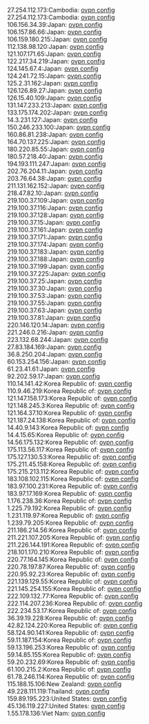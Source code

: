 27.254.112.173:Cambodia: [ovpn config](vpn/27_254_112_173.ovpn)  
27.254.112.173:Cambodia: [ovpn config](vpn/27_254_112_173.ovpn)  
106.156.34.39:Japan: [ovpn config](vpn/106_156_34_39.ovpn)  
106.157.86.66:Japan: [ovpn config](vpn/106_157_86_66.ovpn)  
106.159.180.215:Japan: [ovpn config](vpn/106_159_180_215.ovpn)  
112.138.98.120:Japan: [ovpn config](vpn/112_138_98_120.ovpn)  
121.107.171.65:Japan: [ovpn config](vpn/121_107_171_65.ovpn)  
122.217.34.219:Japan: [ovpn config](vpn/122_217_34_219.ovpn)  
124.145.67.4:Japan: [ovpn config](vpn/124_145_67_4.ovpn)  
124.241.72.15:Japan: [ovpn config](vpn/124_241_72_15.ovpn)  
125.2.31.162:Japan: [ovpn config](vpn/125_2_31_162.ovpn)  
126.126.89.27:Japan: [ovpn config](vpn/126_126_89_27.ovpn)  
126.15.40.109:Japan: [ovpn config](vpn/126_15_40_109.ovpn)  
131.147.233.213:Japan: [ovpn config](vpn/131_147_233_213.ovpn)  
133.175.174.202:Japan: [ovpn config](vpn/133_175_174_202.ovpn)  
14.3.231.127:Japan: [ovpn config](vpn/14_3_231_127.ovpn)  
150.246.233.100:Japan: [ovpn config](vpn/150_246_233_100.ovpn)  
160.86.81.238:Japan: [ovpn config](vpn/160_86_81_238.ovpn)  
164.70.137.225:Japan: [ovpn config](vpn/164_70_137_225.ovpn)  
180.220.85.55:Japan: [ovpn config](vpn/180_220_85_55.ovpn)  
180.57.218.40:Japan: [ovpn config](vpn/180_57_218_40.ovpn)  
194.193.111.247:Japan: [ovpn config](vpn/194_193_111_247.ovpn)  
202.76.204.11:Japan: [ovpn config](vpn/202_76_204_11.ovpn)  
203.76.64.38:Japan: [ovpn config](vpn/203_76_64_38.ovpn)  
211.131.162.152:Japan: [ovpn config](vpn/211_131_162_152.ovpn)  
218.47.82.10:Japan: [ovpn config](vpn/218_47_82_10.ovpn)  
219.100.37.109:Japan: [ovpn config](vpn/219_100_37_109.ovpn)  
219.100.37.116:Japan: [ovpn config](vpn/219_100_37_116.ovpn)  
219.100.37.128:Japan: [ovpn config](vpn/219_100_37_128.ovpn)  
219.100.37.15:Japan: [ovpn config](vpn/219_100_37_15.ovpn)  
219.100.37.161:Japan: [ovpn config](vpn/219_100_37_161.ovpn)  
219.100.37.171:Japan: [ovpn config](vpn/219_100_37_171.ovpn)  
219.100.37.174:Japan: [ovpn config](vpn/219_100_37_174.ovpn)  
219.100.37.183:Japan: [ovpn config](vpn/219_100_37_183.ovpn)  
219.100.37.188:Japan: [ovpn config](vpn/219_100_37_188.ovpn)  
219.100.37.199:Japan: [ovpn config](vpn/219_100_37_199.ovpn)  
219.100.37.225:Japan: [ovpn config](vpn/219_100_37_225.ovpn)  
219.100.37.25:Japan: [ovpn config](vpn/219_100_37_25.ovpn)  
219.100.37.30:Japan: [ovpn config](vpn/219_100_37_30.ovpn)  
219.100.37.53:Japan: [ovpn config](vpn/219_100_37_53.ovpn)  
219.100.37.55:Japan: [ovpn config](vpn/219_100_37_55.ovpn)  
219.100.37.63:Japan: [ovpn config](vpn/219_100_37_63.ovpn)  
219.100.37.81:Japan: [ovpn config](vpn/219_100_37_81.ovpn)  
220.146.120.14:Japan: [ovpn config](vpn/220_146_120_14.ovpn)  
221.246.0.216:Japan: [ovpn config](vpn/221_246_0_216.ovpn)  
223.132.68.244:Japan: [ovpn config](vpn/223_132_68_244.ovpn)  
27.83.184.169:Japan: [ovpn config](vpn/27_83_184_169.ovpn)  
36.8.250.204:Japan: [ovpn config](vpn/36_8_250_204.ovpn)  
60.153.254.156:Japan: [ovpn config](vpn/60_153_254_156.ovpn)  
61.23.41.61:Japan: [ovpn config](vpn/61_23_41_61.ovpn)  
92.202.59.17:Japan: [ovpn config](vpn/92_202_59_17.ovpn)  
110.14.141.42:Korea Republic of: [ovpn config](vpn/110_14_141_42.ovpn)  
110.9.46.219:Korea Republic of: [ovpn config](vpn/110_9_46_219.ovpn)  
121.147.158.173:Korea Republic of: [ovpn config](vpn/121_147_158_173.ovpn)  
121.148.245.3:Korea Republic of: [ovpn config](vpn/121_148_245_3.ovpn)  
121.164.37.10:Korea Republic of: [ovpn config](vpn/121_164_37_10.ovpn)  
121.187.24.138:Korea Republic of: [ovpn config](vpn/121_187_24_138.ovpn)  
14.40.9.143:Korea Republic of: [ovpn config](vpn/14_40_9_143.ovpn)  
14.4.15.65:Korea Republic of: [ovpn config](vpn/14_4_15_65.ovpn)  
14.56.175.132:Korea Republic of: [ovpn config](vpn/14_56_175_132.ovpn)  
175.113.56.117:Korea Republic of: [ovpn config](vpn/175_113_56_117.ovpn)  
175.127.130.53:Korea Republic of: [ovpn config](vpn/175_127_130_53.ovpn)  
175.211.45.158:Korea Republic of: [ovpn config](vpn/175_211_45_158.ovpn)  
175.215.213.112:Korea Republic of: [ovpn config](vpn/175_215_213_112.ovpn)  
183.108.102.115:Korea Republic of: [ovpn config](vpn/183_108_102_115.ovpn)  
183.97.100.231:Korea Republic of: [ovpn config](vpn/183_97_100_231.ovpn)  
183.97.17.169:Korea Republic of: [ovpn config](vpn/183_97_17_169.ovpn)  
1.176.238.36:Korea Republic of: [ovpn config](vpn/1_176_238_36.ovpn)  
1.225.79.192:Korea Republic of: [ovpn config](vpn/1_225_79_192.ovpn)  
1.231.119.97:Korea Republic of: [ovpn config](vpn/1_231_119_97.ovpn)  
1.239.79.205:Korea Republic of: [ovpn config](vpn/1_239_79_205.ovpn)  
211.186.214.56:Korea Republic of: [ovpn config](vpn/211_186_214_56.ovpn)  
211.221.107.205:Korea Republic of: [ovpn config](vpn/211_221_107_205.ovpn)  
211.226.144.191:Korea Republic of: [ovpn config](vpn/211_226_144_191.ovpn)  
218.101.170.210:Korea Republic of: [ovpn config](vpn/218_101_170_210.ovpn)  
220.77.164.145:Korea Republic of: [ovpn config](vpn/220_77_164_145.ovpn)  
220.78.197.87:Korea Republic of: [ovpn config](vpn/220_78_197_87.ovpn)  
220.95.92.23:Korea Republic of: [ovpn config](vpn/220_95_92_23.ovpn)  
221.139.129.55:Korea Republic of: [ovpn config](vpn/221_139_129_55.ovpn)  
221.145.254.155:Korea Republic of: [ovpn config](vpn/221_145_254_155.ovpn)  
222.109.132.77:Korea Republic of: [ovpn config](vpn/222_109_132_77.ovpn)  
222.114.207.236:Korea Republic of: [ovpn config](vpn/222_114_207_236.ovpn)  
222.234.53.17:Korea Republic of: [ovpn config](vpn/222_234_53_17.ovpn)  
36.39.19.228:Korea Republic of: [ovpn config](vpn/36_39_19_228.ovpn)  
42.82.124.220:Korea Republic of: [ovpn config](vpn/42_82_124_220.ovpn)  
58.124.90.141:Korea Republic of: [ovpn config](vpn/58_124_90_141.ovpn)  
59.11.187.154:Korea Republic of: [ovpn config](vpn/59_11_187_154.ovpn)  
59.13.196.253:Korea Republic of: [ovpn config](vpn/59_13_196_253.ovpn)  
59.14.85.155:Korea Republic of: [ovpn config](vpn/59_14_85_155.ovpn)  
59.20.232.69:Korea Republic of: [ovpn config](vpn/59_20_232_69.ovpn)  
61.100.215.2:Korea Republic of: [ovpn config](vpn/61_100_215_2.ovpn)  
61.78.246.114:Korea Republic of: [ovpn config](vpn/61_78_246_114.ovpn)  
115.188.15.106:New Zealand: [ovpn config](vpn/115_188_15_106.ovpn)  
49.228.111.119:Thailand: [ovpn config](vpn/49_228_111_119.ovpn)  
159.89.195.223:United States: [ovpn config](vpn/159_89_195_223.ovpn)  
45.136.119.227:United States: [ovpn config](vpn/45_136_119_227.ovpn)  
1.55.178.136:Viet Nam: [ovpn config](vpn/1_55_178_136.ovpn)  
